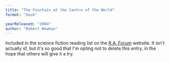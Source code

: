 ```yaml
---
title: "The Fountain at the Centre of the World"
format: "book"

yearReleased: "2004"
author: "Robert Newman"
---
```

Included in the science fiction  reading list on the  <a href="https://web.archive.org/web/20171030015856/https:/raforum.info/spip.php?article992">R.A. Forum</a> website. It isn't actually sf, but it's so good that I'm opting  not to delete this entry, in the hope that others will give it a try.
  